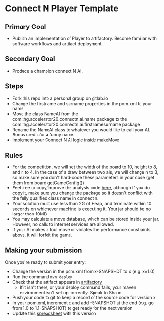 # Connect N Player Template

## Primary Goal
* Publish an implementation of Player to artifactory. Become familiar with software workflows and artifact deployment.

## Secondary Goal
* Produce a champion connect N AI.

## Steps
* Fork this repo into a personal group on gitlab.io
* Change the firstname and surname properties in the pom.xml to your name
* Move the class NameAI from the com.thg.accelerator20.connectn.ai.name package to the com.thg.accelerator20.connectn.ai.firstnamesurname package 
* Rename the NameAI class to whatever you would like to call your AI. Bonus credit for a funny name.
* Implement your Connect N AI logic inside makeMove


## Rules
* For the competition, we will set the width of the board to 10, height to 8, and n to 4. In the case of a draw between two ais, we will change n to 3, so make sure you don't hard-code these parameters in your code (get them from board.getGameConfig())
* Feel free to copy/improve the analysis code [here](https://gitlab.io.thehut.local/accelerator20/connect-n-20/blob/master/src/main/java/com/thehutgroup/accelerator/connectn/analysis/BoardAnalyser.java), although if you do copy it, make sure you change the package so it doesn't conflict with the fully qualified class name in connect n.
* Your solution must use less than 2G of Heap, and terminate within 10 seconds on whichever machine is executing it. Your jar should be no larger than 10MB.
* You may calculate a move database, which can be stored inside your jar. However, no calls to internet services are allowed. 
* If your AI makes a foul move or violates the performance constraints above, it will forfeit the game.

## Making your submission
Once you're ready to submit your entry:
* Change the version in the pom.xml from x-SNAPSHOT to x (e.g. x=1.0)
* Run the command ```mvn deploy```
* Check that the artifact appears in [artifactory](https://artifactory.io.thehut.local/artifactory/webapp/#/artifacts/browse/tree/General/libs-release-local/com/thg/accelerator20/connectn/ai/)
  * If it isn't there, or your deploy command fails, your maven environment isn't set up correctly. Speak to Shaun.
* Push your code to git to keep a record of the source code for version x
* In your pom.xml, increment x and add -SNAPSHOT at the end (e.g. go from 1.0 to 1.1-SNAPSHOT) to get ready for the next version
* Update this [spreadsheet](https://hutgroupnorthwich.sharepoint.com/:x:/s/accelerator20202/EdYIuDN_Il1DvcBXBqZOENsBFGjFeRkonB5YDx-t_sJi7A?e=jtqpOs) with this version